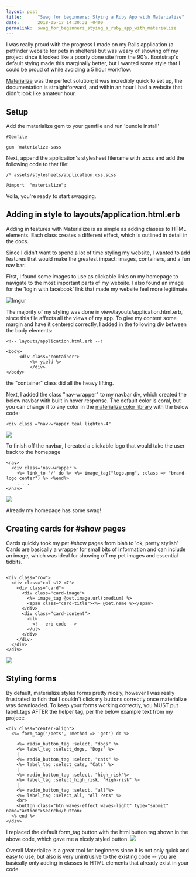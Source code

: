 ```yaml
---
layout: post
title:      "Swag for beginners: Stying a Ruby App with Materialize"
date:       2018-05-17 14:30:32 -0400
permalink:  swag_for_beginners_stying_a_ruby_app_with_materialize
---
```



I was really proud with the progress I made on my Rails application (a petfinder website for pets in shelters) but was weary of showing off my project since it looked like a poorly done site from the 90's. Bootstrap's default stying made this marginally better, but I wanted some style that I could be proud of while avoiding a 5 hour workflow. 

[Materialize](https://materializecss.com) was the perfect solution; it was incredibly quick to set up, the documentation is straightforward, and within an hour I had a website that didn't look like amateur hour. 

## Setup
Add the materialize gem to your gemfile and run 'bundle install'
```
#Gemfile

gem 'materialize-sass
```
Next, append the application's stylesheet filename with .scss and add the following code to that file:
```
/* assets/stylesheets/application.css.scss

@import  "materialize";
```

Voila, you're ready to start swagging.

## Adding in style to layouts/application.html.erb
Adding in features with Materialize is as simple as adding classes to HTML elements. Each class creates a different effect, which is outlined in detail in the docs.

Since I didn't want to spend a lot of time styling my website, I wanted to add features that would make the greatest impact: images, containers, and a fun nav bar. 

First, I found some images to use as clickable links on my homepage to navigate to the most important parts of my website. I also found an image for the 'login with facebook' link that made my website feel more legitimate. 

![Imgur](https://i.imgur.com/GQcvF8i.png)

The majority of my styling was done in view/layouts/application.html.erb, since this file affects all the views of my app. To give my content some margin and have it centered correctly, I added in the following div between the body elements: 

```
<!-- layouts/application.html.erb --!

<body>
     <div class="container">
		 <%= yield %>
		 </div>
</body>
```

the "container" class did all the heavy lifting.

Next, I added the class "nav-wrapper" to my navbar div, which created the below navbar with built in hover response. The default color is coral, but you can change it to any color in the [materialize color library](https://materializecss.com/color.html) with the below code:
```
<div class ="nav-wrapper teal lighten-4"
```

![](https://imgur.com/fyKbuES)

To finish off the navbar, I created a clickable logo that would take the user back to the homepage
```
<nav>
  <div class='nav-wrapper'>
    <%= link_to '/' do %> <%= image_tag("logo.png", :class => "brand-logo center") %> <%end%>
	. . .
</nav>
```

![](https://imgur.com/LlDR3CP)

Already my homepage has some swag!


## Creating cards for #show pages
Cards quickly took my pet #show pages from blah to 'ok, pretty stylish'
Cards are basically a wrapper for small bits of information and can include an image, which was ideal for showing off my pet images and essential tidbits.

```

<div class="row">
  <div class="col s12 m7">
    <div class="card">
      <div class="card-image">
        <%= image_tag @pet.image.url(:medium) %>
        <span class="card-title"><%= @pet.name %></span>
      </div>
      <div class="card-content">
        <ul>
          <!-- erb code -->
        </ul>
      </div>
    </div>
  </div>
</div>
```

![](https://imgur.com/JE5MGlf)

## Styling forms
By default, materialize styles forms pretty nicely, however I was really frustrated to fidn that I couldn't click my buttons correctly once materialize was downloaded. 
To keep your forms working correctly, you MUST put label_tags AFTER the helper tag, per the below example text from my project:
```
<div class="center-align">
  <%= form_tag('/pets', :method => 'get') do %>

    <%= radio_button_tag :select, "dogs" %>
    <%= label_tag :select_dogs, "Dogs" %>
    |
    <%= radio_button_tag :select, "cats" %>
    <%= label_tag :select_cats, "Cats" %>
    |
    <%= radio_button_tag :select, "high_risk"%>
    <%= label_tag :select_high_risk, "High-risk" %>
    |
    <%= radio_button_tag :select, "all"%>
    <%= label_tag :select_all, "All Pets" %>
    <br>
    <button class="btn waves-effect waves-light" type="submit" name="action">Search</button>
  <% end %>
</div>
```

I replaced the default form_tag button with the html button tag shown in the above code, which gave me a nicely styled button.
![](https://imgur.com/cDsAxXx)


Overall Materialize is a great tool for beginners since it is not only quick and easy to use, but also is very unintrusive to the existing code -- you are basically only adding in classes to HTML elements that already exist in your code. 




